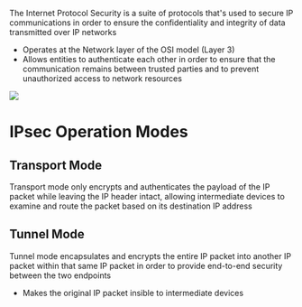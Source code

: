 The Internet Protocol Security is a suite of protocols that's used to secure IP communications in order to ensure the confidentiality and integrity of data transmitted over IP networks

* Operates at the Network layer of the OSI model (Layer 3)
* Allows entities to authenticate each other in order to ensure that the communication remains between trusted parties and to prevent unauthorized access to network resources

![](https://github.com/JonmarCorpuz/SecondBrain/blob/main/Assets/Whitespace.png)

# IPsec Operation Modes

## Transport Mode

Transport mode only encrypts and authenticates the payload of the IP packet while leaving the IP header intact, allowing intermediate devices to examine and route the packet based on its destination IP address

## Tunnel Mode

Tunnel mode encapsulates and encrypts the entire IP packet into another IP packet within that same IP packet in order to provide end-to-end security between the two endpoints

* Makes the original IP packet insible to intermediate devices
